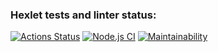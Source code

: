 ### Hexlet tests and linter status:
[![Actions Status](https://github.com/Viklm/frontend-project-lvl2/workflows/hexlet-check/badge.svg)](https://github.com/Viklm/frontend-project-lvl2/actions)
[![Node.js CI](https://github.com/Viklm/frontend-project-lvl2/actions/workflows/node.js.yml/badge.svg)](https://github.com/Viklm/frontend-project-lvl2/actions/workflows/node.js.yml)
[![Maintainability](https://api.codeclimate.com/v1/badges/cc263b0b652a1d4baca3/maintainability)](https://codeclimate.com/github/Viklm/frontend-project-lvl2/maintainability)